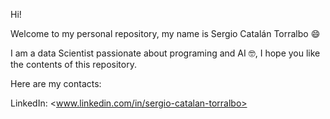 Hi!

Welcome to my personal repository, my name is Sergio Catalán Torralbo :smile:

I am a data Scientist passionate about programing and AI :nerd_face:, I hope you like the contents of this repository.

Here are my contacts:

LinkedIn: <www.linkedin.com/in/sergio-catalan-torralbo>
